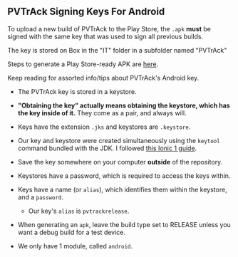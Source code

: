 ## PVTrAck Signing Keys For Android

To upload a new build of PVTrAck to the Play Store, the `.apk` **must** be signed with the same key that was used to sign all previous builds.

The key is stored on Box in the "IT" folder in a subfolder named "PVTrAck"

Steps to generate a Play Store-ready APK are [here](https://developer.android.com/studio/publish/app-signing.html#release-mode).

Keep reading for assorted info/tips about PVTrAck's Android key.

- The PVTrAck key is stored in a keystore.  

- **"Obtaining the key" actually means obtaining the keystore, which has the key inside of it.**  They come as a pair, and always will.

- Keys have the extension `.jks` and keystores are `.keystore`.  

- Our key and keystore were created simultaneously using the `keytool` command bundled with the JDK.  I followed [this Ionic 1 guide](http://ionicframework.com/docs/v1/guide/publishing.html).


- Save the key somewhere on your computer **outside** of the repository.

- Keystores have a password, which is required to access the keys within.
- Keys have a name (or `alias`), which identifies them within the keystore, and a `password`.
  - Our key's `alias` is `pvtrackrelease`.

  
- When generating an `apk`, leave the build type set to RELEASE unless you want a debug build for a test device.

- We only have 1 module, called `android`.
